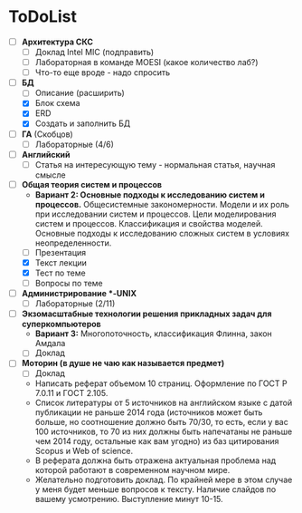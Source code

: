 # ToDoList

- [ ] **Архитектура СКС**
    - [ ] Доклад Intel MIC (подправить) 
    - [ ] Лабораторная в команде MOESI (какое количество лаб?)
    - [ ] Что-то еще вроде - надо спросить
- [ ] **БД** 
    - [ ] Описание (расширить)
    - [x] Блок схема
    - [x] ERD
    - [x] Создать и заполнить БД
- [ ] **ГА** (Скобцов)
    - [ ] Лабораторные (4/6)
- [ ] **Английский**
    - [ ] Статья на интересующую тему - нормальная статья, научная смысле
- [ ] **Общая теория систем и процессов**
    - **Вариант 2: Основные подходы к исследованию систем и процессов.** Общесистемные закономерности. Модели и их роль при исследовании систем и процессов. Цели моделирования систем и процессов. Классификация и свойства моделей. Основные подходы к исследованию сложных систем в условиях неопределенности.
    - [ ] Презентация
    - [x] Текст лекции
    - [x] Тест по теме
    - [ ] Вопросы по теме
- [ ] **Администрирование \*-UNIX**
    - [ ] Лабораторные (2/11)
- [ ] **Экзомасштабные технологии решения прикладных задач для суперкомпьютеров**
    - **Вариант 3:** Многопоточность, классификация Флинна, закон Амдала
    - [ ] Доклад 
- [ ] **Моторин (в душе не чаю как называется предмет)**
    - [ ] Доклад 
    - Написать реферат объемом 10 страниц. Оформление по ГОСТ Р 7.0.11 и ГОСТ 2.105.
    - Список литературы от 5 источников на английском языке с датой публикации не раньше 2014 года (источников может быть больше, но соотношение должно быть 70/30, то есть, если у вас 100 источников, то 70 из них должны быть напечатаны не раньше чем 2014 году, остальные как вам угодно) из баз цитирования Scopus и Web of science.
    - В реферата должна быть отражена актуальная проблема над которой работают в современном научном мире. 
    - Желательно подготовить доклад. По крайней мере в этом случае у меня будет меньше вопросов к тексту. Наличие слайдов по вашему усмотрению. Выступление минут 10-15.

